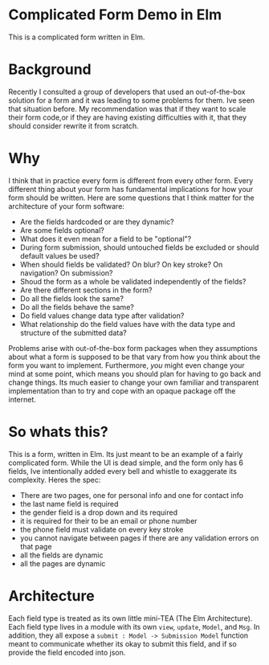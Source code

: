 # Complicated Form Demo in Elm

This is a complicated form written in Elm.

# Background

Recently I consulted a group of developers that used an out-of-the-box solution for a form and it was leading to some problems for them. Ive seen that situation before. My recommendation was that if they want to scale their form code,or if they are having existing difficulties with it, that they should consider rewrite it from scratch.

# Why

I think that in practice every form is different from every other form. Every different thing about your form has fundamental implications for how your form should be written. Here are some questions that I think matter for the architecture of your form software:

- Are the fields hardcoded or are they dynamic?
- Are some fields optional?
- What does it even mean for a field to be "optional"?
- During form submission, should untouched fields be excluded or should default values be used?
- When should fields be validated? On blur? On key stroke? On navigation? On submission?
- Shoud the form as a whole be validated independently of the fields?
- Are there different sections in the form?
- Do all the fields look the same?
- Do all the fields behave the same?
- Do field values change data type after validation?
- What relationship do the field values have with the data type and structure of the submitted data?

Problems arise with out-of-the-box form packages when they assumptions about what a form is supposed to be that vary from how you think about the form you want to implement. Furthermore, _you_ might even change your mind at some point, which means you should plan for having to go back and change things. Its much easier to change your own familiar and transparent implementation than to try and cope with an opaque package off the internet.

# So whats this?

This is a form, written in Elm. Its just meant to be an example of a fairly complicated form. While the UI is dead simple, and the form only has 6 fields, Ive intentionally added every bell and whistle to exaggerate its complexity. Heres the spec:

- There are two pages, one for personal info and one for contact info
- the last name field is required
- the gender field is a drop down and its required
- it is required for their to be an email or phone number
- the phone field must validate on every key stroke
- you cannot navigate between pages if there are any validation errors on that page
- all the fields are dynamic
- all the pages are dynamic

# Architecture

Each field type is treated as its own little mini-TEA (The Elm Architecture). Each field type lives in a module with its own `view`, `update`, `Model`, and `Msg`. In addition, they all expose a `submit : Model -> Submission Model` function meant to communicate whether its okay to submit this field, and if so provide the field encoded into json.

